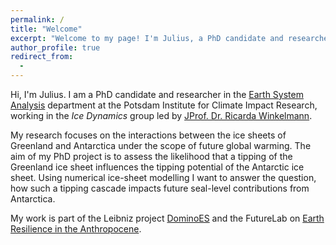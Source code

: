 ```yaml
---
permalink: /
title: "Welcome"
excerpt: "Welcome to my page! I'm Julius, a PhD candidate and researcher in the <i>Earth System Analysis</i> department at the <i>Potsdam Institute for Climate Impact Research</i> in Potsdam, Germany."
author_profile: true
redirect_from:
  - 
---
```


Hi, I'm Julius. I am a PhD candidate and researcher in the [Earth System Analysis](https://www.pik-potsdam.de/research/earth-system-analysis "https://www.pik-potsdam.de/research/earth-system-analysis") department at the Potsdam Institute for Climate Impact Research, working in the *Ice Dynamics* group led by [JProf. Dr. Ricarda Winkelmann](https://ricarda.science "https://ricarda.science").

My research focuses on the interactions between the ice sheets of Greenland and Antarctica under the scope of future global warming. The aim of my PhD project is to assess the likelihood that a tipping of the Greenland ice sheet influences the tipping potential of the Antarctic ice sheet. 
Using numerical ice-sheet modelling I want to answer the question, how such a tipping cascade impacts future seal-level contributions from Antarctica.

My work is part of the Leibniz project [DominoES](https://www.pik-potsdam.de/dominoes "https://www.pik-potsdam.de/dominoes") and the FutureLab on [Earth Resilience in the Anthropocene](https://www.pik-potsdam.de/earthresilience "https://www.pik-potsdam.de/earthresilience").